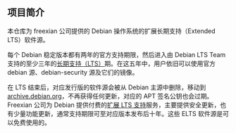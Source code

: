 ## 项目简介

本仓库为 freexian 公司提供的 Debian 操作系统的扩展长期支持（Extended LTS）软件源。

每个 Debian 稳定版本都有两年的官方支持期限，然后进入由 Debian LTS Team 支持的至少三年的[长期支持（LTS）](https://www.debian.org/lts/)期。在这五年中，用户依旧可以使用官方 debian 源、debian-security 源及它们的镜像。

在 LTS 结束后，对应发行版的软件源会被从 Debian 主源中删除，移动到 [archive.debian.org](https://archive.debian.org/)，不再获得任何更新，对应的 APT 签名公钥也会过期。Freexian 公司为 Debian 提供付费的[扩展 LTS 支持](https://www.freexian.com/lts/extended/)服务，主要提供安全更新，也有少量功能更新，通常支持期限可至对应版本发布后十年。这些 ELTS 软件源是可以免费使用的。
